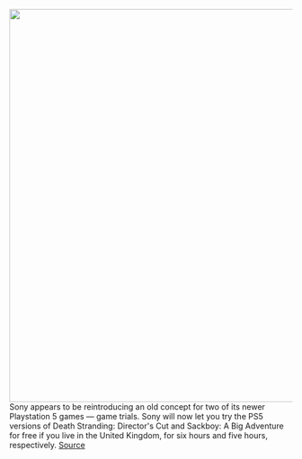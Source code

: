 <img src='https://cdn.vox-cdn.com/thumbor/8lz8QMMUKBipxAiDUI2AGG_CYg8=/0x0:1353x707/1200x800/filters:focal(569x246:785x462)/cdn.vox-cdn.com/uploads/chorus_image/image/69939279/Screenshot_2021_10_01_1.20.50_PM.0.png' width='700px' /><br/>
Sony appears to be reintroducing an old concept for two of its newer Playstation 5 games — game trials. Sony will now let you try the PS5 versions of Death Stranding: Director's Cut and Sackboy: A Big Adventure for free if you live in the United Kingdom, for six hours and five hours, respectively.
<a href='https://www.theverge.com/2021/10/1/22704743/sony-ps5-free-game-trials-death-stranding-sackboy'> Source <a/>